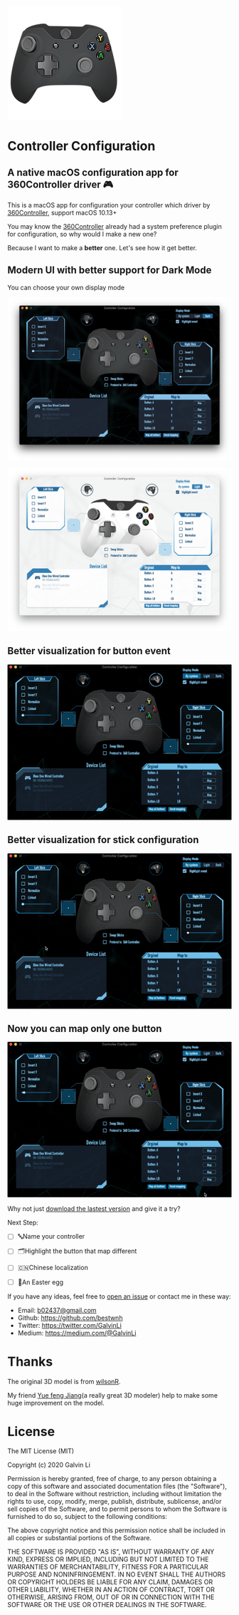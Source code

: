 ![GitHub Logo](/ControllerApp/Assets.xcassets/AppIcon.appiconset/256.png)
# Controller Configuration
## A native macOS configuration app for 360Controller driver 🎮

This is a macOS app for configuration your controller which driver by [360Controller](https://github.com/360Controller/360Controller), support macOS 10.13+

You may know the [360Controller](https://github.com/360Controller/360Controller) already had a system preference plugin for configuration, so why would I make a new one?

Because I want to make a **better** one. Let's see how it get better.

## Modern UI with better support for Dark Mode
You can choose your own display mode

![Dark Mode image](/GithubImages/dark_mode.png)

![Light Mode image](/GithubImages/light_mode.png)

## Better visualization for button event

![button event gif](/GithubImages/button_event.gif)

## Better visualization for stick configuration

![visualization for stick configuration gif](/GithubImages/stick_configuration.gif)

## Now you can map only one button

![map one button gif](/GithubImages/map_button.gif)

Why not just [download the lastest version](https://github.com/bestwnh/ControllerApp/releases) and give it a try?

Next Step:
- [ ] 🔤Name your controller
- [ ] 🗂Highlight the button that map different
- [ ] 🇨🇳Chinese localization
- [ ] 🥚An Easter egg


If you have any ideas, feel free to [open an issue](https://github.com/bestwnh/ControllerApp/issues) or contact me in these way:
* Email: b02437@gmail.com
* Github: https://github.com/bestwnh
* Twitter: https://twitter.com/GalvinLi
* Medium: https://medium.com/@GalvinLi


# Thanks

The original 3D model is from [wilsonR](https://sketchfab.com/3d-models/xbox-controller-a8d4bbaecf004885bfd68fe79b0c2077).

My friend [Yue feng Jiang](https://www.artstation.com/cgwind)(a really great 3D modeler) help to make some huge improvement on the model.


# License

The MIT License (MIT)

Copyright (c) 2020 Galvin Li

Permission is hereby granted, free of charge, to any person obtaining a copy of this software and associated documentation files (the "Software"), to deal in the Software without restriction, including without limitation the rights to use, copy, modify, merge, publish, distribute, sublicense, and/or sell copies of the Software, and to permit persons to whom the Software is furnished to do so, subject to the following conditions:

The above copyright notice and this permission notice shall be included in all copies or substantial portions of the Software.

THE SOFTWARE IS PROVIDED "AS IS", WITHOUT WARRANTY OF ANY KIND, EXPRESS OR IMPLIED, INCLUDING BUT NOT LIMITED TO THE WARRANTIES OF MERCHANTABILITY, FITNESS FOR A PARTICULAR PURPOSE AND NONINFRINGEMENT. IN NO EVENT SHALL THE AUTHORS OR COPYRIGHT HOLDERS BE LIABLE FOR ANY CLAIM, DAMAGES OR OTHER LIABILITY, WHETHER IN AN ACTION OF CONTRACT, TORT OR OTHERWISE, ARISING FROM, OUT OF OR IN CONNECTION WITH THE SOFTWARE OR THE USE OR OTHER DEALINGS IN THE SOFTWARE.

